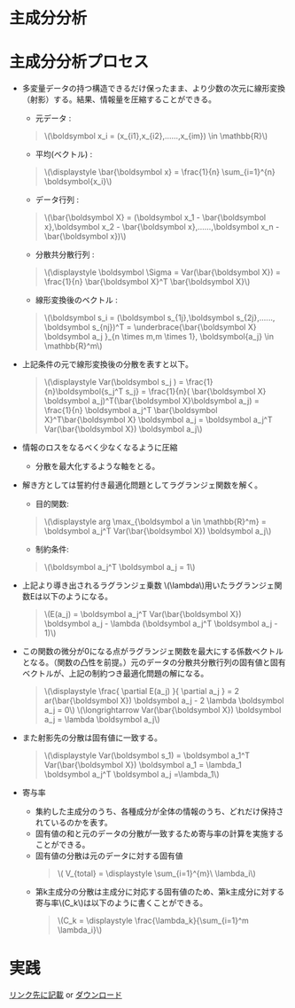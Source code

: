 <script type="text/x-mathjax-config">MathJax.Hub.Config({tex2jax:{inlineMath:[['\$','\$'],['\\(','\\)']],processEscapes:true},CommonHTML: {matchFontHeight:false}});</script>
<script type="text/javascript" async src="https://cdnjs.cloudflare.com/ajax/libs/mathjax/2.7.1/MathJax.js?config=TeX-MML-AM_CHTML"></script>


主成分分析
============
# 主成分分析プロセス
- 多変量データの持つ構造できるだけ保ったまま、より少数の次元に線形変換（射影）する。結果、情報量を圧縮することができる。
  - 元データ : 
  >\\\(\boldsymbol x_i  = (x_{i1},x_{i2},......,x_{im}) \in \mathbb{R}\\\)
  - 平均(ベクトル) : 
  >\\\(\displaystyle \bar{\boldsymbol x} =  \frac{1}{n} \sum_{i=1}^{n} \boldsymbol{x_i}\\\)
  - データ行列 : 
  >\\\(\bar{\boldsymbol X} = (\boldsymbol x_1 - \bar{\boldsymbol x},\boldsymbol x_2 - \bar{\boldsymbol x},......,\boldsymbol x_n - \bar{\boldsymbol x})\\\)
  - 分散共分散行列 : 
  >\\\(\displaystyle \boldsymbol \Sigma = Var(\bar{\boldsymbol X}) = \frac{1}{n}  \bar{\boldsymbol X}^T \bar{\boldsymbol X}\\\)
  - 線形変換後のベクトル : 
  >\\\(\boldsymbol s_i  = (\boldsymbol s_{1j},\boldsymbol s_{2j},......, \boldsymbol s_{nj})^T = \underbrace{\bar{\boldsymbol  X} \boldsymbol a_j }_{n \times m,m \times 1}, \boldsymbol{a_j} \in \mathbb{R}^m\\\)
- 上記条件の元で線形変換後の分散を表すと以下。
  > \\\(\displaystyle Var(\boldsymbol s_j ) = \frac{1}{n}\boldsymbol{s_j^T s_j} = \frac{1}{n}( \bar{\boldsymbol X} \boldsymbol a_j)^T(\bar{\boldsymbol X}\boldsymbol a_j) = \frac{1}{n} \boldsymbol a_j^T \bar{\boldsymbol X}^T\bar{\boldsymbol X} \boldsymbol a_j  = \boldsymbol a_j^T Var(\bar{\boldsymbol X}) \boldsymbol a_j\\\)
- 情報のロスをなるべく少なくなるように圧縮
  - 分散を最大化するような軸をとる。
- 解き方としては誓約付き最適化問題としてラグランジェ関数を解く。
  - 目的関数: 
  >\\\(\displaystyle arg \max_{\boldsymbol a \in \mathbb{R}^m} = \boldsymbol a_j^T Var(\bar{\boldsymbol X}) \boldsymbol a_j\\\)
  - 制約条件: 
  >\\\(\boldsymbol a_j^T \boldsymbol a_j = 1\\\)
- 上記より導き出されるラグランジェ乗数 \\\(\lambda\\\)用いたラグランジェ関数Eは以下のようになる。
  > \\\(E(a_j) = \boldsymbol a_j^T Var(\bar{\boldsymbol X}) \boldsymbol a_j - \lambda (\boldsymbol a_j^T \boldsymbol a_j - 1)\\\)
- この関数の微分が0になる点がラグランジェ関数を最大にする係数ベクトルとなる。（関数の凸性を前提。）元のデータの分散共分散行列の固有値と固有ベクトルが、上記の制約つき最適化問題の解になる。
  > \\\(\displaystyle \frac{ \partial E(a_j) }{ \partial a_j } = 2 ar(\bar{\boldsymbol X}) \boldsymbol a_j - 2 \lambda \boldsymbol a_j = 0\\\)
  > \\\(\longrightarrow Var(\bar{\boldsymbol X}) \boldsymbol a_j = \lambda \boldsymbol a_j\\\)
- また射影先の分散は固有値に一致する。
  > \\\(\displaystyle Var(\boldsymbol s_1) = \boldsymbol a_1^T Var(\bar{\boldsymbol X}) \boldsymbol a_1 = \lambda_1 \boldsymbol a_j^T \boldsymbol a_j =\lambda_1\\\)
   
- 寄与率
  - 集約した主成分のうち、各種成分が全体の情報のうち、どれだけ保持されているのかを表す。
  - 固有値の和と元のデータの分散が一致するため寄与率の計算を実施することができる。
  - 固有値の分散は元のデータに対する固有値
    > \\\( V_{total} = \displaystyle \sum_{i=1}^{m}\ \lambda_i\\\)
  - 第k主成分の分散は主成分に対応する固有値のため、第k主成分に対する寄与率\\\(C_k\\\)は以下のように書くことができる。
    > \\\(C_k = \displaystyle \frac{\lambda_k}{\sum_{i=1}^m \lambda_i}\\\)

# 実践
[リンク先に記載](https://github.com/MatSoich/RabbitChallenge/blob/master/機械学習/codes/4.主成分分析.ipynb)
or
[ダウンロード](codes/4.主成分分析.ipynb)